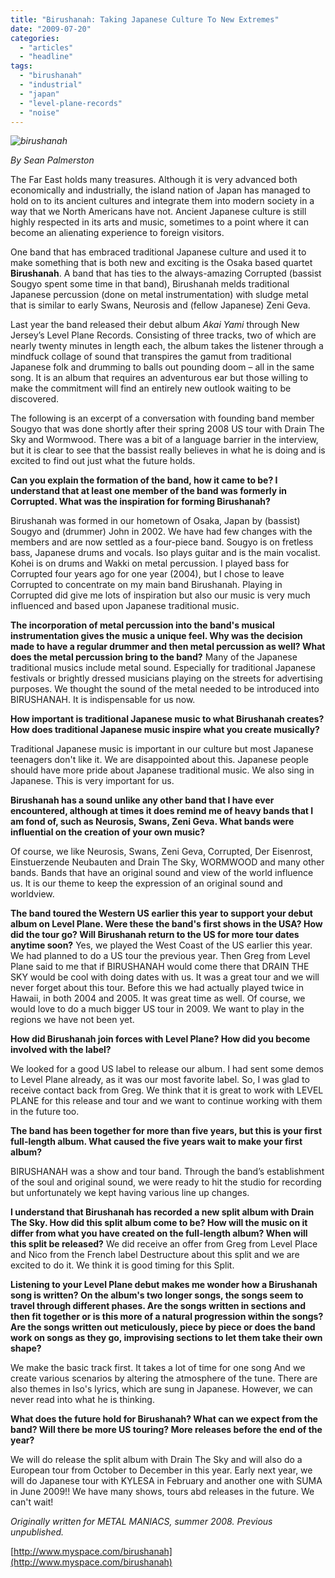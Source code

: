 ```yaml
---
title: "Birushanah: Taking Japanese Culture To New Extremes"
date: "2009-07-20"
categories: 
  - "articles"
  - "headline"
tags: 
  - "birushanah"
  - "industrial"
  - "japan"
  - "level-plane-records"
  - "noise"
---
```


_![birushanah](http://www.hellbound.ca/wp-content/uploads/2009/07/birushanah-228x300.jpg "birushanah")_

_By Sean Palmerston_

The Far East holds many treasures. Although it is very advanced both economically and industrially, the island nation of Japan has managed to hold on to its ancient cultures and integrate them into modern society in a way that we North Americans have not. Ancient Japanese culture is still highly respected in its arts and music, sometimes to a point where it can become an alienating experience to foreign visitors.

One band that has embraced traditional Japanese culture and used it to make something that is both new and exciting is the Osaka based quartet **Birushanah**. A band that has ties to the always-amazing Corrupted (bassist Sougyo spent some time in that band), Birushanah melds traditional Japanese percussion (done on metal instrumentation) with sludge metal that is similar to early Swans, Neurosis and (fellow Japanese) Zeni Geva.

Last year the band released their debut album _Akai Yami_ through New Jersey’s Level Plane Records. Consisting of three tracks, two of which are nearly twenty minutes in length each, the album takes the listener through a mindfuck collage of sound that transpires the gamut from traditional Japanese folk and drumming to balls out pounding doom – all in the same song. It is an album that requires an adventurous ear but those willing to make the commitment will find an entirely new outlook waiting to be discovered.

The following is an excerpt of a conversation with founding band member Sougyo that was done shortly after their spring 2008 US tour with Drain The Sky and Wormwood. There was a bit of a language barrier in the interview, but it is clear to see that the bassist really believes in what he is doing and is excited to find out just what the future holds.

**Can you explain the formation of the band, how it came to be? I understand that at least one member of the band was formerly in Corrupted. What was the inspiration for forming Birushanah?**

Birushanah was formed in our hometown of Osaka, Japan by (bassist) Sougyo and (drummer) John in 2002. We have had few changes with the members and are now settled as a four-piece band. Sougyo is on fretless bass, Japanese drums and vocals. Iso plays guitar and is the main vocalist. Kohei is on drums and Wakki on metal percussion. I played bass for Corrupted four years ago for one year (2004), but I chose to leave Corrupted to concentrate on my main band Birushanah. Playing in Corrupted did give me lots of inspiration but also our music is very much influenced and based upon Japanese traditional music.

**The incorporation of metal percussion into the band's musical instrumentation gives the music a unique feel. Why was the decision made to have a regular drummer and then metal percussion as well? What does the metal percussion bring to the band?** Many of the Japanese traditional musics include metal sound. Especially for traditional Japanese festivals or brightly dressed musicians playing on the streets for advertising purposes. We thought the sound of the metal needed to be introduced into BIRUSHANAH. It is indispensable for us now.

**How important is traditional Japanese music to what Birushanah creates? How does traditional Japanese music inspire what you create musically?**

Traditional Japanese music is important in our culture but most Japanese teenagers don't like it. We are disappointed about this. Japanese people should have more pride about Japanese traditional music. We also sing in Japanese. This is very important for us.

**Birushanah has a sound unlike any other band that I have ever encountered, although at times it does remind me of heavy bands that I am fond of, such as Neurosis, Swans, Zeni Geva. What bands were influential on the creation of your own music?**

Of course, we like Neurosis, Swans, Zeni Geva, Corrupted, Der Eisenrost, Einstuerzende Neubauten and Drain The Sky, WORMWOOD and many other bands. Bands that have an original sound and view of the world influence us. It is our theme to keep the expression of an original sound and worldview.

**The band toured the Western US earlier this year to support your debut album on Level Plane. Were these the band's first shows in the USA? How did the tour go? Will Birushanah return to the US for more tour dates anytime soon?** Yes, we played the West Coast of the US earlier this year. We had planned to do a US tour the previous year. Then Greg from Level Plane said to me that if BIRUSHANAH would come there that DRAIN THE SKY would be cool with doing dates with us. It was a great tour and we will never forget about this tour. Before this we had actually played twice in Hawaii, in both 2004 and 2005. It was great time as well. Of course, we would love to do a much bigger US tour in 2009. We want to play in the regions we have not been yet.

**How did Birushanah join forces with Level Plane? How did you become involved with the label?**

We looked for a good US label to release our album. I had sent some demos to Level Plane already, as it was our most favorite label. So, I was glad to receive contact back from Greg. We think that it is great to work with LEVEL PLANE for this release and tour and we want to continue working with them in the future too.

**The band has been together for more than five years, but this is your first full-length album. What caused the five years wait to make your first album?**

BIRUSHANAH was a show and tour band. Through the band’s establishment of the soul and original sound, we were ready to hit the studio for recording but unfortunately we kept having various line up changes.

**I understand that Birushanah has recorded a new split album with Drain The Sky. How did this split album come to be? How will the music on it differ from what you have created on the full-length album? When will this split be released?** We did receive an offer from Greg from Level Place and Nico from the French label Destructure about this split and we are excited to do it. We think it is good timing for this Split.

**Listening to your Level Plane debut makes me wonder how a Birushanah song is written? On the album's two longer songs, the songs seem to travel through different phases. Are the songs written in sections and then fit together or is this more of a natural progression within the songs? Are the songs written out meticulously, piece by piece or does the band work on songs as they go, improvising sections to let them take their own shape?**

We make the basic track first. It takes a lot of time for one song And we create various scenarios by altering the atmosphere of the tune. There are also themes in Iso's lyrics, which are sung in Japanese. However, we can never read into what he is thinking.

**What does the future hold for Birushanah? What can we expect from the band? Will there be more US touring? More releases before the end of the year?**

We will do release the split album with Drain The Sky and will also do a European tour from October to December in this year. Early next year, we will do Japanese tour with KYLESA in February and another one with SUMA in June 2009!! We have many shows, tours abd releases in the future. We can't wait!

_Originally written for METAL MANIACS, summer 2008. Previous unpublished._

[http://www.myspace.com/birushanah](http://www.myspace.com/birushanah)

